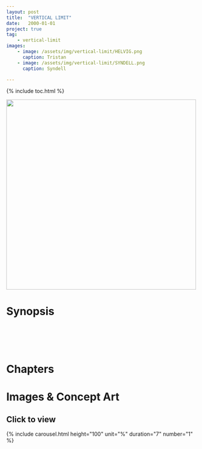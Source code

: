 ```yaml
---
layout: post
title:  "VERTICAL LIMIT"
date:   2000-01-01
project: true
tag:
    - vertical-limit
images: 
    - image: /assets/img/vertical-limit/HELVIG.png
      caption: Tristan
    - image: /assets/img/vertical-limit/SYNDELL.png
      caption: Syndell

---
```

{% include toc.html %}

<img width="500vw" src="{{ site.url }}/assets/img/vertical-limit/LOGO.png"/>



# Synopsis

<h2>

<br/><br/>

</h2>



# Chapters

# Images & Concept Art
<h2>Click to view</h2>

{% include carousel.html height="100" unit="%" duration="7" number="1" %}


